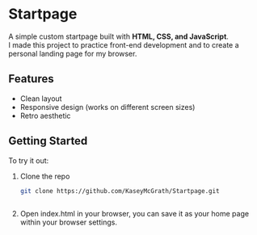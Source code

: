 # Startpage

A simple custom startpage built with **HTML, CSS, and JavaScript**.  
I made this project to practice front-end development and to create a personal landing page for my browser.

## Features
- Clean layout
- Responsive design (works on different screen sizes)
- Retro aesthetic

## Getting Started
To try it out:
1. Clone the repo  
   ```bash
   git clone https://github.com/KaseyMcGrath/Startpage.git
 
2. Open index.html in your browser, you can save it as your home page within your browser settings.
   
